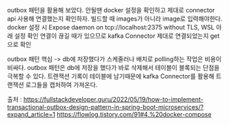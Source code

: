 outbox 패턴을 활용해 보았다. 안될땐 docker 설정을 확인하고 제대로 connector api 사용해 연결했는지 확인하자.
빌드할 때 images가 아니라 image로 입력해야한다.
docker 설정 시 Expose daemon on tcp://localhost:2375 without TLS, WSL 아래 설정 확인
연결이 끊길 때가 있으므로 kafka Connector 제대로 연결되었는지 get으로 확인

outbox 패턴 핵심 -> db에 저장했다가 스케줄러나 배치로 polling하는 작업은 비용이 비싸다.
outbox 패턴은 db에 저장을 했다가 바로 삭제해서 테이블이 블록되는 단점을 극복할 수 있다. 트랜잭션 기록이 테이블에 남기때문에 kafka Connector를 활용해 트랜잭션 로그들을 캡처하여 가져온다. 

출처 : https://fullstackdeveloper.guru/2022/05/19/how-to-implement-transactional-outbox-design-pattern-in-spring-boot-microservices/?expand_article=1
https://flowlog.tistory.com/91#4.%20docker-compose
